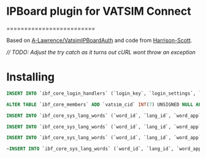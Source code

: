 # IPBoard plugin for VATSIM Connect
=========================

Based on [A-Lawrence/VatsimIPBoardAuth](https://github.com/A-Lawrence/VatsimIPBoardAuth) and code from [Harrison-Scott](https://github.com/Harrison-Scott).

*// TODO: Adjust the try catch as it turns out cURL wont throw an exception*

Installing
==========

```sql
INSERT INTO `ibf_core_login_handlers` (`login_key`, `login_settings`, `login_order`, `login_acp`, `login_enabled`) VALUES ('Vatsim', '{"client_id":null,"client_secret":null,"scope":null}', '1', '0', '1');

ALTER TABLE `ibf_core_members` ADD `vatsim_cid` INT(7) UNSIGNED NULL AFTER `member_id`;

INSERT INTO `ibf_core_sys_lang_words` (`word_id`, `lang_id`, `word_app`, `word_key`, `word_default`, `word_custom`, `word_default_version`, `word_custom_version`, `word_js`, `word_export`, `word_plugin`, `word_theme`) VALUES (NULL, '1', 'core', 'login_vatsim_client_id', 'VATSIM Connect Client ID', NULL, '100031', NULL, '0', '1', NULL, NULL);

INSERT INTO `ibf_core_sys_lang_words` (`word_id`, `lang_id`, `word_app`, `word_key`, `word_default`, `word_custom`, `word_default_version`, `word_custom_version`, `word_js`, `word_export`, `word_plugin`, `word_theme`) VALUES (NULL, '1', 'core', 'login_vatsim_client_secret', 'VATSIM Connect Client Secret', NULL, '100031', NULL, '0', '1', NULL, NULL);

INSERT INTO `ibf_core_sys_lang_words` (`word_id`, `lang_id`, `word_app`, `word_key`, `word_default`, `word_custom`, `word_default_version`, `word_custom_version`, `word_js`, `word_export`, `word_plugin`, `word_theme`) VALUES (NULL, '1', 'core', 'login_vatsim_scope', 'VATSIM Connect Scopes', NULL, '100031', NULL, '0', '1', NULL, NULL);

~INSERT INTO `ibf_core_sys_lang_words` (`word_id`, `lang_id`, `word_app`, `word_key`, `word_default`, `word_custom`, `word_default_version`, `word_custom_version`, `word_js`, `word_export`, `word_plugin`, `word_theme`) VALUES (NULL, '1', 'core', 'login_vatsim_sso_requirements_url', 'You did not allow enough information.', NULL, '100031', NULL, '0', '1', NULL, NULL);
```
 


